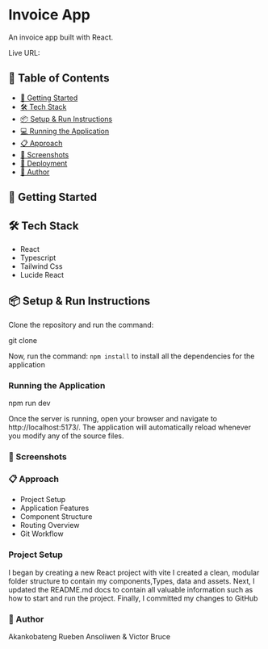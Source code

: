# Invoice App

An invoice app built with React.

Live URL: []()

## 📌 Table of Contents

- [🚀 Getting Started](#-getting-started)
- [🛠 Tech Stack](#-tech-stack)
- [📦 Setup & Run Instructions](#-setup-run-instructions)
- [💻 Running the Application](#-running-the-application)
- [📋 Approach](#-approach)
- [📸 Screenshots](#-screenshots)
- [🚀 Deployment](#-deployment)
- [👤 Author](#-author)

## 🚀 Getting Started

## 🛠 Tech Stack
- React
- Typescript
- Tailwind Css
-  Lucide React

## 📦 Setup & Run Instructions

Clone the repository and run the command:

git clone <github-url>

Now, run the command:
`npm install` to install all the dependencies for the application

### Running the Application
npm run dev

Once the server is running, open your browser and navigate to http://localhost:5173/. The application will automatically reload whenever you modify any of the source files.

### 📸 Screenshots
### 📋 Approach
- Project Setup
- Application Features
- Component Structure
- Routing Overview
-  Git Workflow

### Project Setup
I began by creating a new React project with vite
I created a clean, modular folder structure to contain my components,Types,  data and assets. 
Next, I updated the README.md docs to contain all valuable information such as how to start and run the project.
Finally, I committed my changes to GitHub 
<!-- and hosted the project on Netlify -->

### 👤 Author
Akankobateng Rueben Ansoliwen & Victor Bruce

